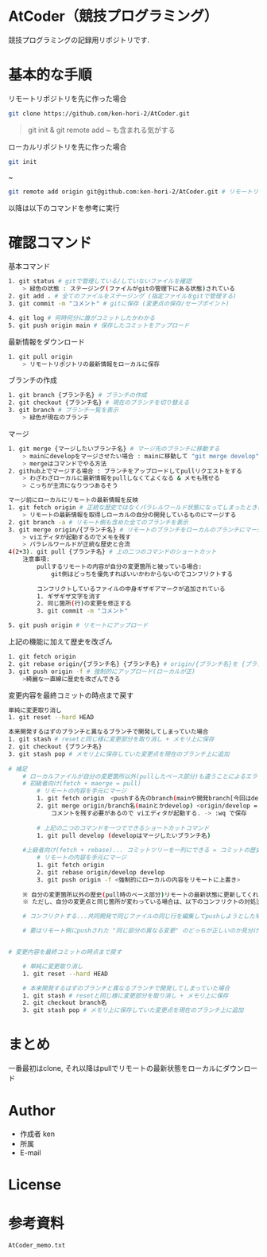 # AtCoder（競技プログラミング）
競技プログラミングの記録用リポジトリです.

# 基本的な手順
<!-- # リモートリポジトリを先に作った場合
<github上でリポジトリ作成 & url取得>
```bash
git clone https://github.com/ken-hori-2/AtCoder.git
```
git init & git remote add ~ も含まれる気がする
# ローカルリポジトリを先に作った場合
```bash
git init
```
~
```bash
git remote add origin git@github.com:ken-hori-2/AtCoder.git # リモートリポジトリをoriginに設定
```

# 以降は以下のコマンドを参考に実行 -->

リモートリポジトリを先に作った場合
```bash
git clone https://github.com/ken-hori-2/AtCoder.git
```
 > git init & git remote add ~ も含まれる気がする

ローカルリポジトリを先に作った場合
```bash
git init
```
~
```bash
git remote add origin git@github.com:ken-hori-2/AtCoder.git # リモートリポジトリをoriginに設定
```
    
以降は以下のコマンドを参考に実行

<!-- # Features

"hoge"のセールスポイントや差別化などを説明する -->

<!-- # Requirement

* git version 2.39.3 (Apple Git-145)
* Python 3.8.8

# Installation

Requirementで列挙したライブラリなどのインストール方法を説明する

```bash
pip install huga_package
``` -->

<!-- # Usage

```bash
git clone https://github.com/ken-hori-2/AtCoder.git
cd AtCoder
``` -->

<!-- # Note -->

# 確認コマンド
<!-- <基本コマンド>
git status # gitで管理している/していないファイルを確認
    > 緑色の状態 : ステージング(ファイルがgitの管理下にある状態)されている
git add . # 全てのファイルをステージング (指定ファイルをgitで管理する)
git commit -m "コメント" # gitに保存 (変更点の保存/セーブポイント)

git log # 何時何分に誰がコミットしたかわかる
git push origin main # 保存したコミットをアップロード

<最新情報をダウンロード>
git pull origin # リモートリポジトリの最新情報をローカルに保存

<ブランチの作成>
git branch {ブランチ名} # ブランチの作成
git checkout {ブランチ名} # 現在のブランチを切り替える
git branch # ブランチ一覧を表示
    > 緑色が現在のブランチ

<マージ>
git merge {マージしたいブランチ名} # マージ先のブランチに移動する
    > mainにdevelopをマージさせたい場合 : mainに移動して "git merge develop"
    > mergeはコマンドでやる方法
github上でマージする場合 : ブランチをアップロードしてpullリクエストをする
    > わざわざローカルに最新情報をpullしなくてよくなる & メモも残せる
    > こっちが主流になりつつあるそう

<マージ前にローカルにリモートの最新情報を反映>
git fetch origin # 正統な歴史ではなくパラレルワールド状態になってしまったときに行う
    > リモートの最新情報を取得しローカルの自分の開発しているものにマージする
git branch -a # リモート側も含めた全てのブランチを表示
git merge origin/{ブランチ名} # リモートのブランチをローカルのブランチにマージ
    > viエディタが起動するのでメモを残す
    > パラレルワールドが正統な歴史と合流
> git pull {ブランチ名} # 上の二つのコマンドのショートカット
    注意事項:
        pullするリモートの内容が自分の変更箇所と被っている場合:
            git側はどっちを優先すればいいかわからないのでコンフリクトする
        
        コンフリクトしているファイルの中身ギザギアマークが追加されている
        1. ギザギザ文字を消す
        2. 同じ箇所(行)の変更を修正する
        3. git commit -m "コメント"

git push origin # リモートにアップロード

<上記の機能に加えて歴史を改ざん>
git fetch origin
git rebase origin/{ブランチ名} {ブランチ名} # origin/{ブランチ名}を {ブランチ名}にリベースする
git push origin -f # 強制的にアップロード(ローカルが正)
    >綺麗な一直線に歴史を改ざんできる


<変更内容を最終コミットの時点まで戻す> -->
基本コマンド
```bash
1. git status # gitで管理している/していないファイルを確認
    > 緑色の状態 : ステージング(ファイルがgitの管理下にある状態)されている
2. git add . # 全てのファイルをステージング (指定ファイルをgitで管理する)
3. git commit -m "コメント" # gitに保存 (変更点の保存/セーブポイント)

4. git log # 何時何分に誰がコミットしたかわかる
5. git push origin main # 保存したコミットをアップロード
```

最新情報をダウンロード
```bash
1. git pull origin
    > リモートリポジトリの最新情報をローカルに保存
```


ブランチの作成
```bash
1. git branch {ブランチ名} # ブランチの作成
2. git checkout {ブランチ名} # 現在のブランチを切り替える
3. git branch # ブランチ一覧を表示
    > 緑色が現在のブランチ
```

マージ
```bash
1. git merge {マージしたいブランチ名} # マージ先のブランチに移動する
    > mainにdevelopをマージさせたい場合 : mainに移動して "git merge develop"
    > mergeはコマンドでやる方法
2. github上でマージする場合 : ブランチをアップロードしてpullリクエストをする
    > わざわざローカルに最新情報をpullしなくてよくなる & メモも残せる
    > こっちが主流になりつつあるそう

マージ前にローカルにリモートの最新情報を反映
1. git fetch origin # 正統な歴史ではなくパラレルワールド状態になってしまったときに行う
    > リモートの最新情報を取得しローカルの自分の開発しているものにマージする
2. git branch -a # リモート側も含めた全てのブランチを表示
3. git merge origin/{ブランチ名} # リモートのブランチをローカルのブランチにマージ
    > viエディタが起動するのでメモを残す
    > パラレルワールドが正統な歴史と合流
4(2+3). git pull {ブランチ名} # 上の二つのコマンドのショートカット
    注意事項:
        pullするリモートの内容が自分の変更箇所と被っている場合:
            git側はどっちを優先すればいいかわからないのでコンフリクトする
        
        コンフリクトしているファイルの中身ギザギアマークが追加されている
        1. ギザギザ文字を消す
        2. 同じ箇所(行)の変更を修正する
        3. git commit -m "コメント"

5. git push origin # リモートにアップロード
```

上記の機能に加えて歴史を改ざん
```bash
1. git fetch origin
2. git rebase origin/{ブランチ名} {ブランチ名} # origin/{ブランチ名}を {ブランチ名}にリベースする
3. git push origin -f # 強制的にアップロード(ローカルが正)
    >綺麗な一直線に歴史を改ざんできる
```


変更内容を最終コミットの時点まで戻す
<!-- # 単純に変更取り消し
1. git reset --hard HEAD

# 本来開発するはずのブランチと異なるブランチで開発してしまっていた場合
1. git stash # resetと同じ様に変更部分を取り消し + メモリ上に保存 
2. git checkout {ブランチ名}
3. git stash pop # メモリ上に保存していた変更点を現在のブランチ上に追加 -->

```bash
単純に変更取り消し
1. git reset --hard HEAD

本来開発するはずのブランチと異なるブランチで開発してしまっていた場合
1. git stash # resetと同じ様に変更部分を取り消し + メモリ上に保存 
2. git checkout {ブランチ名}
3. git stash pop # メモリ上に保存していた変更点を現在のブランチ上に追加
    
# 補足
    # ローカルファイルが自分の変更箇所以外(pullしたベース部分)も違うことによるエラー...pushするときにリモートが他の誰かが変更して自分のローカルのものと歴史が変わっていた場合(最初のpull時と違う)
    # 初級者向け(fetch + maerge = pull)
        # リモートの内容を手元にマージ
        1. git fetch origin　<pushする先のbranch(mainや開発branch[今回はdevelop])の最新情報をリモートからダウンロード>
        2. git merge origin/branch名(mainとかdevelop) <origin/develop = リモート上のdevelopを手元のdevelopにマージ (=ローカルに反映)>
            コメントを残す必要があるので viエディタが起動する. -> :wq で保存
    
        # 上記の二つのコマンドを一つでできるショートカットコマンド
        1. git pull develop (developはマージしたいブランチ名)
    
    #上級者向け(fetch + rebase)... コミットツリーを一列にできる = コミットの歴史を改ざんできる
        # リモートの内容を手元にマージ
        1. git fetch origin
        2. git rebase origin/develop develop
        3. git push origin -f <強制的にローカルの内容をリモートに上書き>
    
    ※ 自分の変更箇所以外の歴史(pull時のベース部分)リモートの最新状態に更新してくれる
    ※ ただし、自分の変更点と同じ箇所が変わっている場合は、以下のコンフリクトの対処法を行う

    # コンフリクトする...共同開発で同じファイルの同じ行を編集してpushしようとした場合

    # 要はリモート側にpushされた "同じ部分の異なる変更" のどっちが正しいのか見分けがついていない状態


# 変更内容を最終コミットの時点まで戻す

    # 単純に変更取り消し
    1. git reset --hard HEAD

    # 本来開発するはずのブランチと異なるブランチで開発してしまっていた場合
    1. git stash # resetと同じ様に変更部分を取り消し + メモリ上に保存 
    2. git checkout branch名
    3. git stash pop # メモリ上に保存していた変更点を現在のブランチ上に追加
```


# まとめ
一番最初はclone, それ以降はpullでリモートの最新状態をローカルにダウンロード

# Author

* 作成者 ken
* 所属
* E-mail

# License

<!-- "hoge" is under [MIT license](https://en.wikipedia.org/wiki/MIT_License).

"hoge" is Confidential. -->

# 参考資料
```bash
AtCoder_memo.txt
```
